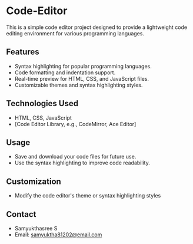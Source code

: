 # Code-Editor
This is a simple code editor project designed to provide a lightweight code editing environment for various programming languages.

## Features

- Syntax highlighting for popular programming languages.
- Code formatting and indentation support.
- Real-time preview for HTML, CSS, and JavaScript files.
- Customizable themes and syntax highlighting styles.

## Technologies Used

- HTML, CSS, JavaScript
- [Code Editor Library, e.g., CodeMirror, Ace Editor]

## Usage
- Save and download your code files for future use.
- Use the syntax highlighting to improve code readability.

## Customization

- Modify the code editor's theme or syntax highlighting styles

## Contact

- Samyukthasree S
- Email: samyuktha81202@email.com
